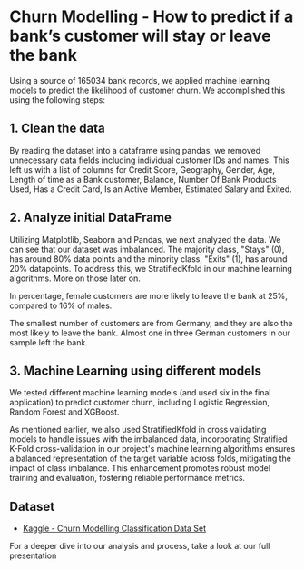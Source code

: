 # Churn Modelling - How to predict if a bank’s customer will stay or leave the bank

Using a source of 165034 bank records,  we applied machine learning models to predict the likelihood of customer churn. We accomplished this using the following steps:

## 1. Clean the data

By reading the dataset into a dataframe using pandas,  we removed unnecessary data fields including individual customer IDs and names. This left us with a list of columns for Credit Score, Geography, Gender, Age, Length of time as a Bank customer, Balance, Number Of Bank Products Used, Has a Credit Card, Is an Active Member, Estimated Salary and Exited. 

## 2. Analyze initial DataFrame

Utilizing Matplotlib, Seaborn and Pandas, we next analyzed the data. We can see that our dataset was imbalanced. The majority class, "Stays" (0), has around 80% data points and the minority class, "Exits" (1), has around 20% datapoints. To address this, we StratifiedKfold in our machine learning algorithms. More on those later on. 

In percentage, female customers are more likely to leave the bank at 25%, compared to 16% of males.

The smallest number of customers are from Germany, and they are also the most likely to leave the bank. Almost one in three German customers in our sample left the bank.

## 3. Machine Learning using different models

We tested different machine learning models (and used six in the final application) to predict customer churn, including Logistic Regression, Random Forest and XGBoost. 

As mentioned earlier, we also used StratifiedKfold in cross validating models to handle issues with the imbalanced data, incorporating Stratified K-Fold cross-validation in our project's machine learning algorithms ensures a balanced representation of the target variable across folds, mitigating the impact of class imbalance. This enhancement promotes robust model training and evaluation, fostering reliable performance metrics.


## Dataset

- [Kaggle - Churn Modelling Classification Data Set](https://www.kaggle.com/shrutimechlearn/churn-modelling)

For a deeper dive into our analysis and process, take a look at our full presentation

 
